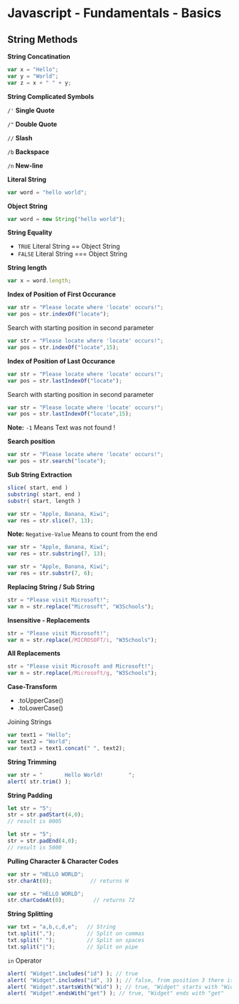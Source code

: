 # Javascript - Fundamentals - Basics

## String Methods

**String Concatination**

```javascript
var x = "Hello";
var y = "World";
var z = x + " " + y;
```

**String Complicated Symbols**

`/'` **Single Quote**

`/"` **Double Quote**

`//` **Slash**

`/b` **Backspace**

`/n` **New-line**

**Literal String**

```javascript
var word = "hello world";
```

**Object String**

```javascript
var word = new String("hello world");
```

**String Equality**

- `TRUE` Literal String == Object String
- `FALSE` Literal String === Object String

**String length**

```javascript
var x = word.length;
```

**Index of Position of First Occurance**

```javascript
var str = "Please locate where 'locate' occurs!";
var pos = str.indexOf("locate");
```

Search with starting position in second parameter

```javascript
var str = "Please locate where 'locate' occurs!";
var pos = str.indexOf("locate",15);
```

**Index of Position of Last Occurance**

```javascript
var str = "Please locate where 'locate' occurs!";
var pos = str.lastIndexOf("locate");
```

Search with starting position in second parameter

```javascript
var str = "Please locate where 'locate' occurs!";
var pos = str.lastIndexOf("locate",15);
```

**Note:** `-1` Means Text was not found !

**Search position**

```javascript
var str = "Please locate where 'locate' occurs!";
var pos = str.search("locate");
```

**Sub String Extraction**

```javascript
slice( start, end )
substring( start, end )
substr( start, length )
```

```javascript
var str = "Apple, Banana, Kiwi";
var res = str.slice(7, 13);
```

**Note:** `Negative-Value` Means to count from the end

```javascript
var str = "Apple, Banana, Kiwi";
var res = str.substring(7, 13);
```

```javascript
var str = "Apple, Banana, Kiwi";
var res = str.substr(7, 6);
```

**Replacing String / Sub String**

```javascript
str = "Please visit Microsoft!";
var n = str.replace("Microsoft", "W3Schools");
```

**Insensitive - Replacements**

```javascript
str = "Please visit Microsoft!";
var n = str.replace(/MICROSOFT/i, "W3Schools");
```

**All Replacements**

```javascript
str = "Please visit Microsoft and Microsoft!";
var n = str.replace(/Microsoft/g, "W3Schools");
```

**Case-Transform**

- .toUpperCase()
- .toLowerCase()

Joining Strings

```javascript
var text1 = "Hello";
var text2 = "World";
var text3 = text1.concat(" ", text2);
```

**String Trimming**

```javascript
var str = "       Hello World!        ";
alert( str.trim() );
```

**String Padding**

```javascript
let str = "5";
str = str.padStart(4,0);
// result is 0005
```

```javascript
let str = "5";
str = str.padEnd(4,0);
// result is 5000
```

**Pulling Character & Character Codes**

```javascript
var str = "HELLO WORLD";
str.charAt(0);            // returns H
```

```javascript
var str = "HELLO WORLD";
str.charCodeAt(0);         // returns 72
```

**String Splitting**

```javascript
var txt = "a,b,c,d,e";   // String
txt.split(",");          // Split on commas
txt.split(" ");          // Split on spaces
txt.split("|");          // Split on pipe
```

`in` Operator

```javascript
alert( "Widget".includes("id") ); // true
alert( "Widget".includes("id", 3) ); // false, from position 3 there is no "id"
alert( "Widget".startsWith("Wid") ); // true, "Widget" starts with "Wid"
alert( "Widget".endsWith("get") ); // true, "Widget" ends with "get"
```